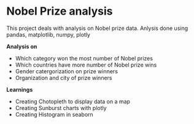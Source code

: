 # Nobel Prize analysis

This project deals with analysis on Nobel prize data. Anlysis done using pandas, matplotlib, numpy, plotly

**Analysis on**
  - Which category won the most number of Nobel prizes
  - Which countries have more number of Nobel prize wins
  - Gender catergorization on prize winners
  - Organization and city of prize winners

**Learnings**
  - Creating Chotopleth to display data on a map
  - Creating Sunburst charts with plotly
  - Creating Histogram in seaborn
